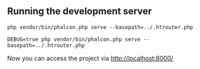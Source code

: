 ## Running the development server

    php vendor/bin/phalcon.php serve --basepath=../.htrouter.php

    DEBUG=true php vendor/bin/phalcon.php serve --basepath=../.htrouter.php 

Now you can access the project via [http://localhost:8000/](http://localhost:8000/)

